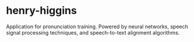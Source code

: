 # henry-higgins
Application for pronunciation training. Powered by neural networks, speech signal processing techniques, and speech-to-text alignment algorithms.
